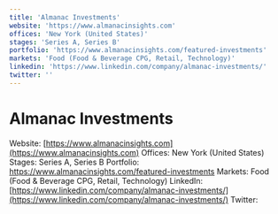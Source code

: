 ```yaml
---
title: 'Almanac Investments'
website: 'https://www.almanacinsights.com'
offices: 'New York (United States)'
stages: 'Series A, Series B'
portfolio: 'https://www.almanacinsights.com/featured-investments'
markets: 'Food (Food & Beverage CPG, Retail, Technology)'
linkedin: 'https://www.linkedin.com/company/almanac-investments/'
twitter: ''
---
```


# Almanac Investments
Website: [https://www.almanacinsights.com](https://www.almanacinsights.com)
Offices: New York (United States)
Stages: Series A, Series B
Portfolio: https://www.almanacinsights.com/featured-investments
Markets: Food (Food & Beverage CPG, Retail, Technology)
LinkedIn: [https://www.linkedin.com/company/almanac-investments/](https://www.linkedin.com/company/almanac-investments/)
Twitter: []()
